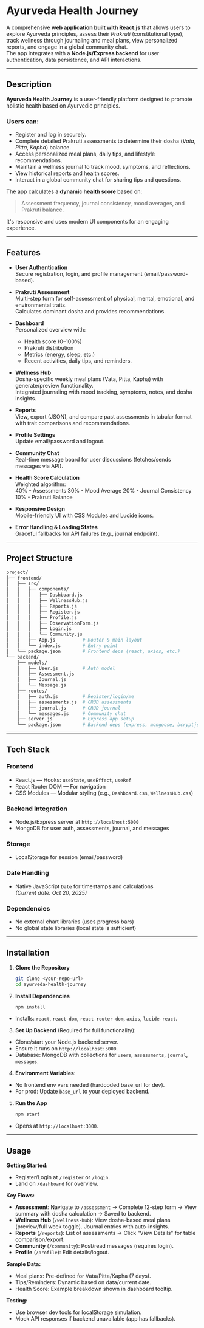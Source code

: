 # Ayurveda Health Journey

A comprehensive **web application built with React.js** that allows users to explore Ayurveda principles, assess their *Prakruti* (constitutional type), track wellness through journaling and meal plans, view personalized reports, and engage in a global community chat.  
The app integrates with a **Node.js/Express backend** for user authentication, data persistence, and API interactions.

---

## Description

**Ayurveda Health Journey** is a user-friendly platform designed to promote holistic health based on Ayurvedic principles.

### Users can:
-  Register and log in securely.
-  Complete detailed Prakruti assessments to determine their dosha (*Vata*, *Pitta*, *Kapha*) balance.
-  Access personalized meal plans, daily tips, and lifestyle recommendations.
-  Maintain a wellness journal to track mood, symptoms, and reflections.
-  View historical reports and health scores.
-  Interact in a global community chat for sharing tips and questions.

The app calculates a **dynamic health score** based on:
> Assessment frequency, journal consistency, mood averages, and Prakruti balance.

It's responsive and uses modern UI components for an engaging experience.

---

## Features

- **User Authentication**  
  Secure registration, login, and profile management (email/password-based).

- **Prakruti Assessment**  
  Multi-step form for self-assessment of physical, mental, emotional, and environmental traits.  
  Calculates dominant dosha and provides recommendations.

- **Dashboard**  
  Personalized overview with:
  - Health score (0–100%)
  - Prakruti distribution
  - Metrics (energy, sleep, etc.)
  - Recent activities, daily tips, and reminders.

- **Wellness Hub**  
  Dosha-specific weekly meal plans (Vata, Pitta, Kapha) with generate/preview functionality.  
  Integrated journaling with mood tracking, symptoms, notes, and dosha insights.

- **Reports**  
  View, export (JSON), and compare past assessments in tabular format with trait comparisons and recommendations.

- **Profile Settings**  
  Update email/password and logout.

- **Community Chat**  
  Real-time message board for user discussions (fetches/sends messages via API).

- **Health Score Calculation**  
  Weighted algorithm:  
    40% - Assessments
    30% - Mood Average
    20% - Journal Consistency
    10% - Prakruti Balance


- **Responsive Design**  
Mobile-friendly UI with CSS Modules and Lucide icons.

- **Error Handling & Loading States**  
Graceful fallbacks for API failures (e.g., journal endpoint).

---

## Project Structure
```bash
project/
├── frontend/
│   ├── src/
│   │   ├── components/
│   │   │   ├── Dashboard.js
│   │   │   ├── WellnessHub.js
│   │   │   ├── Reports.js
│   │   │   ├── Register.js
│   │   │   ├── Profile.js
│   │   │   ├── ObservationForm.js
│   │   │   ├── Login.js
│   │   │   └── Community.js
│   │   ├── App.js          # Router & main layout
│   │   └── index.js        # Entry point
│   └── package.json        # Frontend deps (react, axios, etc.)
└── backend/
    ├── models/
    │   ├── User.js         # Auth model
    │   ├── Assessment.js
    │   ├── Journal.js
    │   └── Message.js
    ├── routes/
    │   ├── auth.js         # Register/login/me
    │   ├── assessments.js  # CRUD assessments
    │   ├── journal.js      # CRUD journal
    │   └── messages.js     # Community chat
    ├── server.js           # Express app setup
    └── package.json        # Backend deps (express, mongoose, bcryptjs)
```
---

## Tech Stack

### Frontend
- React.js — Hooks: `useState`, `useEffect`, `useRef`
- React Router DOM — For navigation
- CSS Modules — Modular styling (e.g., `Dashboard.css`, `WellnessHub.css`)

### Backend Integration
- Node.js/Express server at `http://localhost:5000`
- MongoDB for user auth, assessments, journal, and messages

### Storage
- LocalStorage for session (email/password)  

### Date Handling
- Native JavaScript `Date` for timestamps and calculations  
*(Current date: Oct 20, 2025)*

### Dependencies
- No external chart libraries (uses progress bars)
- No global state libraries (local state is sufficient)

---

## Installation

1. **Clone the Repository**
   ```bash
   git clone <your-repo-url>
   cd ayurveda-health-journey
   
2. **Install Dependencies**
   ```bash
   npm install
- Installs: `react`, `react-dom`, `react-router-dom`, `axios`, `lucide-react`.

3. **Set Up Backend** (Required for full functionality):
- Clone/start your Node.js backend server.
- Ensure it runs on `http://localhost:5000`.
- Database: MongoDB with collections for `users`, `assessments`, `journal`, `messages`.

4. **Environment Variables**:
- No frontend env vars needed (hardcoded base_url for dev).
- For prod: Update `base_url` to your deployed backend.

5. **Run the App**
   ```bash
   npm start
 - Opens at `http://localhost:3000`.

---

## Usage
**Getting Started:**
- Register/Login at `/register` or `/login`.
- Land on `/dashboard` for overview.

**Key Flows:**
- **Assessment**: Navigate to `/assessment` → Complete 12-step form → View summary with dosha calculation → Saved to backend.
- **Wellness Hub** (`/wellness-hub`): View dosha-based meal plans (preview/full week toggle). Journal entries with auto-insights.
- **Reports** (`/reports`): List of assessments → Click "View Details" for table comparison/export.
- **Community** (`/community`): Post/read messages (requires login).
- **Profile** (`/profile`): Edit details/logout.

**Sample Data:**
- Meal plans: Pre-defined for Vata/Pitta/Kapha (7 days).
- Tips/Reminders: Dynamic based on data/current date.
- Health Score: Example breakdown shown in dashboard tooltip.

**Testing:**
- Use browser dev tools for localStorage simulation.
- Mock API responses if backend unavailable (app has fallbacks).

